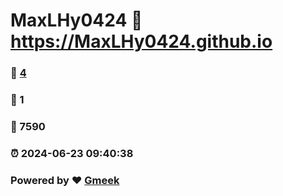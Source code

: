 # MaxLHy0424 :link: https://MaxLHy0424.github.io 
### :page_facing_up: [4](https://MaxLHy0424.github.io/tag.html) 
### :speech_balloon: 1 
### :hibiscus: 7590 
### :alarm_clock: 2024-06-23 09:40:38 
### Powered by :heart: [Gmeek](https://github.com/Meekdai/Gmeek)
